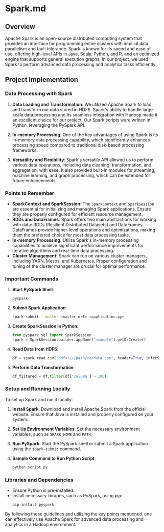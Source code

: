# Spark.md

## Overview

Apache Spark is an open-source distributed computing system that provides an interface for programming entire clusters with implicit data parallelism and fault tolerance. Spark is known for its speed and ease of use, offering high-level APIs in Java, Scala, Python, and R, and an optimized engine that supports general execution graphs. In our project, we used Spark to perform advanced data processing and analytics tasks efficiently.

## Project Implementation

### Data Processing with Spark

1. **Data Loading and Transformation**:
   We utilized Apache Spark to load and transform our data stored in HDFS. Spark's ability to handle large-scale data processing and its seamless integration with Hadoop made it an excellent choice for our project. Our Spark scripts were written in Python, leveraging the PySpark API.

2. **In-memory Processing**:
   One of the key advantages of using Spark is its in-memory data processing capability, which significantly enhances processing speed compared to traditional disk-based processing frameworks.

3. **Versatility and Flexibility**:
   Spark's versatile API allowed us to perform various data operations, including data cleaning, transformation, and aggregation, with ease. It also provided built-in modules for streaming, machine learning, and graph processing, which can be extended for future enhancements.

### Points to Remember

- **SparkContext and SparkSession**: The `SparkContext` and `SparkSession` are essential for initializing and managing Spark applications. Ensure they are properly configured for efficient resource management.
- **RDDs and DataFrames**: Spark offers two main abstractions for working with data: RDDs (Resilient Distributed Datasets) and DataFrames. DataFrames provide higher-level operations and optimizations, making them the preferred choice for most data processing tasks.
- **In-memory Processing**: Utilize Spark's in-memory processing capabilities to achieve significant performance improvements for iterative algorithms and real-time data processing.
- **Cluster Management**: Spark can run on various cluster managers, including YARN, Mesos, and Kubernetes. Proper configuration and tuning of the cluster manager are crucial for optimal performance.

### Important Commands

1. **Start PySpark Shell**:
   ```bash
   pyspark
   ```

2. **Submit Spark Application**:
   ```bash
   spark-submit --master <master-url> <application.py>
   ```

3. **Create SparkSession in Python**:
   ```python
   from pyspark.sql import SparkSession
   spark = SparkSession.builder.appName("example").getOrCreate()
   ```

4. **Read Data from HDFS**:
   ```python
   df = spark.read.csv("hdfs:///path/to/data.csv", header=True, inferSchema=True)
   ```

5. **Perform Data Transformation**:
   ```python
   df_filtered = df.filter(df['column'] > 100)
   ```

### Setup and Running Locally

To set up Spark and run it locally:

1. **Install Spark**:
   Download and install Apache Spark from the official website. Ensure that Java is installed and properly configured on your system.

2. **Set Up Environment Variables**:
   Set the necessary environment variables, such as `SPARK_HOME` and `PATH`.

3. **Run PySpark**:
   Start the PySpark shell or submit a Spark application using the `spark-submit` command.

4. **Sample Command to Run Python Script**:
   ```bash
   python script.py
   ```

### Libraries and Dependencies

- Ensure Python is pre-installed.
- Install necessary libraries, such as PySpark, using pip:
  ```bash
  pip install pyspark
  ```

By following these guidelines and utilizing the key points mentioned, one can effectively use Apache Spark for advanced data processing and analytics in a Hadoop environment.